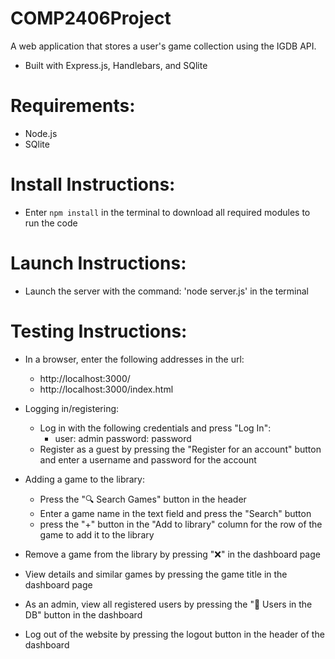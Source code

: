 # COMP2406Project
A web application that stores a user's game collection using the IGDB API. 

- Built with Express.js, Handlebars, and SQlite

# Requirements:
- Node.js
- SQlite

# Install Instructions:
- Enter `npm install` in the terminal to download all required modules to run the code

# Launch Instructions:
- Launch the server with the command: 'node server.js' in the terminal

# Testing Instructions:
- In a browser, enter the following addresses in the url:
    - http://localhost:3000/
    - http://localhost:3000/index.html

- Logging in/registering:
    - Log in with the following credentials and press "Log In":
        - user: admin password: password
    - Register as a guest by pressing the "Register for an account" button and enter
    a username and password for the account

- Adding a game to the library:
    - Press the "🔍 Search Games" button in the header
    - Enter a game name in the text field and press the "Search" button
    - press the "+" button in the "Add to library" column for the row of the
      game to add it to the library
    
- Remove a game from the library by pressing "❌" in the dashboard page

- View details and similar games by pressing the game title in the dashboard page
  
- As an admin, view all registered users by pressing the "👤 Users in the DB" button
  in the dashboard

- Log out of the website by pressing the logout button in the header of the dashboard
